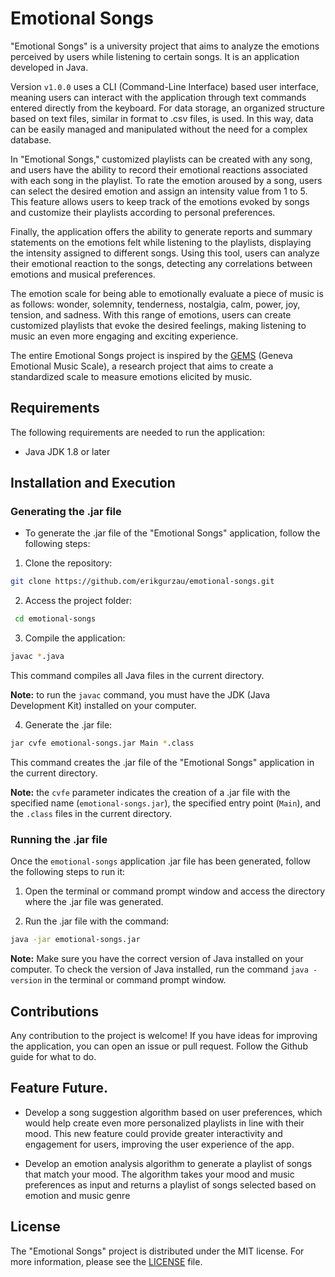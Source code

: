 # Emotional Songs

"Emotional Songs" is a university project that aims to analyze the emotions perceived by users while listening to certain songs. 
It is an application developed in Java.

Version `v1.0.0` uses a CLI (Command-Line Interface) based user interface, meaning users can interact with the application through text commands entered directly from the keyboard.
For data storage, an organized structure based on text files, similar in format to .csv files, is used. In this way, data can be easily managed and manipulated without the need for a complex database.

In "Emotional Songs," customized playlists can be created with any song, and users have the ability to record their emotional reactions associated with each song in the playlist. To rate the emotion aroused by a song, users can select the desired emotion and assign an intensity value from 1 to 5. This feature allows users to keep track of the emotions evoked by songs and customize their playlists according to personal preferences.

Finally, the application offers the ability to generate reports and summary statements on the emotions felt while listening to the playlists, displaying the intensity assigned to different songs. Using this tool, users can analyze their emotional reaction to the songs, detecting any correlations between emotions and musical preferences.

The emotion scale for being able to emotionally evaluate a piece of music is as follows: wonder, solemnity, tenderness, nostalgia, calm, power, joy, tension, and sadness. With this range of emotions, users can create customized playlists that evoke the desired feelings, making listening to music an even more engaging and exciting experience.

The entire Emotional Songs project is inspired by the [GEMS](https://musemap.org/resources/gems) (Geneva Emotional Music Scale), a research project that aims to create a standardized scale to measure emotions elicited by music.


## Requirements

The following requirements are needed to run the application:

- Java JDK 1.8 or later


## Installation and Execution

### Generating the .jar file

- To generate the .jar file of the "Emotional Songs" application, follow the following steps:

1. Clone the repository:
  ```sh
  git clone https://github.com/erikgurzau/emotional-songs.git
  ```
  
2. Access the project folder:
```sh
 cd emotional-songs
```

3. Compile the application:
```sh
javac *.java
```
This command compiles all Java files in the current directory.

**Note:** to run the `javac` command, you must have the JDK (Java Development Kit) installed on your computer.

4. Generate the .jar file:
```sh
jar cvfe emotional-songs.jar Main *.class
```
This command creates the .jar file of the "Emotional Songs" application in the current directory.

**Note:** the `cvfe` parameter indicates the creation of a .jar file with the specified name (`emotional-songs.jar`), the specified entry point (`Main`), and the `.class` files in the current directory.

### Running the .jar file

Once the `emotional-songs` application .jar file has been generated, follow the following steps to run it:

1. Open the terminal or command prompt window and access the directory where the .jar file was generated.

2. Run the .jar file with the command:
```sh
java -jar emotional-songs.jar
```
**Note:** Make sure you have the correct version of Java installed on your computer. To check the version of Java installed, run the command `java -version` in the terminal or command prompt window.


## Contributions

Any contribution to the project is welcome! If you have ideas for improving the application, you can open an issue or pull request. Follow the Github guide for what to do.


## Feature Future.

- Develop a song suggestion algorithm based on user preferences, which would help create even more personalized playlists in line with their mood. This new feature could provide greater interactivity and engagement for users, improving the user experience of the app. 

- Develop an emotion analysis algorithm to generate a playlist of songs that match your mood. The algorithm takes your mood and music preferences as input and returns a playlist of songs selected based on emotion and music genre


## License

The "Emotional Songs" project is distributed under the MIT license. For more information, please see the [LICENSE](LICENSE) file.
